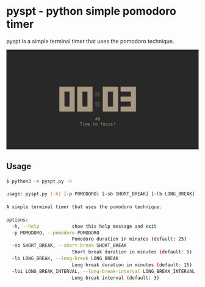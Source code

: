 # pyspt - python simple pomodoro timer

pyspt is a simple terminal timer that uses the pomodoro technique.

![screenshot](screenshot.png)

## Usage

```bash
$ python3 -m pyspt.py -h

usage: pyspt.py [-h] [-p POMODORO] [-sb SHORT_BREAK] [-lb LONG_BREAK] [-lbi LONG_BREAK_INTERVAL]

A simple terminal timer that uses the pomodoro technique.

options:
  -h, --help            show this help message and exit
  -p POMODORO, --pomodoro POMODORO
                        Pomodoro duration in minutes (default: 25)
  -sb SHORT_BREAK, --short-break SHORT_BREAK
                        Short break duration in minutes (default: 5)
  -lb LONG_BREAK, --long-break LONG_BREAK
                        Long break duration in minutes (default: 15)
  -lbi LONG_BREAK_INTERVAL, --long-break-interval LONG_BREAK_INTERVAL
                        Long break interval (default: 3)
```
